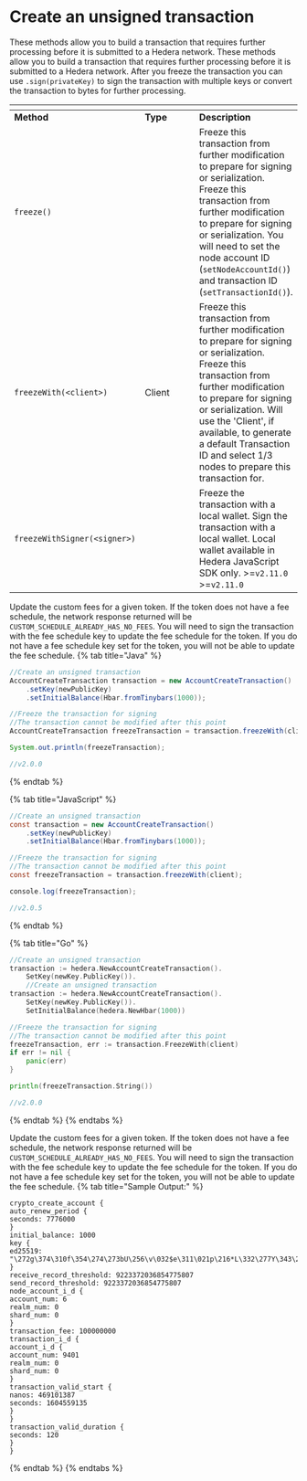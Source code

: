 # Create an unsigned transaction

These methods allow you to build a transaction that requires further processing before it is submitted to a Hedera network. These methods allow you to build a transaction that requires further processing before it is submitted to a Hedera network. After you freeze the transaction you can use `.sign(privateKey)` to sign the transaction with multiple keys or convert the transaction to bytes for further processing.

<table data-header-hidden><thead><tr><th></th><th width="131.33333333333331"></th><th></th></tr></thead><tbody><tr><td><strong>Method</strong></td><td><strong>Type</strong></td><td><strong>Description</strong></td></tr><tr><td><code>freeze()</code></td><td></td><td>Freeze this transaction from further modification to prepare for signing or serialization. Freeze this transaction from further modification to prepare for signing or serialization. You will need to set the node account ID (<code>setNodeAccountId()</code>) and transaction ID (<code>setTransactionId()</code>).</td></tr><tr><td><code>freezeWith(&#x3C;client>)</code></td><td>Client</td><td>Freeze this transaction from further modification to prepare for signing or serialization. Freeze this transaction from further modification to prepare for signing or serialization. Will use the 'Client', if available, to generate a default Transaction ID and select 1/3 nodes to prepare this transaction for.</td></tr><tr><td><code>freezeWithSigner(&#x3C;signer>)</code></td><td></td><td>Freeze the transaction with a local wallet. Sign the transaction with a local wallet. Local wallet available in Hedera JavaScript SDK only. &#062;=<code>v2.11.0</code> >=<code>v2.11.0</code></td></tr></tbody></table>

Update the custom fees for a given token. If the token does not have a fee schedule, the network response returned will be `CUSTOM_SCHEDULE_ALREADY_HAS_NO_FEES`. You will need to sign the transaction with the fee schedule key to update the fee schedule for the token. If you do not have a fee schedule key set for the token, you will not be able to update the fee schedule.
{% tab title="Java" %}
```java
//Create an unsigned transaction 
AccountCreateTransaction transaction = new AccountCreateTransaction()
    .setKey(newPublicKey)
    .setInitialBalance(Hbar.fromTinybars(1000));

//Freeze the transaction for signing
//The transaction cannot be modified after this point
AccountCreateTransaction freezeTransaction = transaction.freezeWith(client);

System.out.println(freezeTransaction);

//v2.0.0
```
{% endtab %}

{% tab title="JavaScript" %}
```java
//Create an unsigned transaction 
const transaction = new AccountCreateTransaction()
    .setKey(newPublicKey)
    .setInitialBalance(Hbar.fromTinybars(1000));

//Freeze the transaction for signing
//The transaction cannot be modified after this point
const freezeTransaction = transaction.freezeWith(client);

console.log(freezeTransaction);

//v2.0.5
```
{% endtab %}

{% tab title="Go" %}
```go
//Create an unsigned transaction 
transaction := hedera.NewAccountCreateTransaction().
    SetKey(newKey.PublicKey()).
    //Create an unsigned transaction 
transaction := hedera.NewAccountCreateTransaction().
    SetKey(newKey.PublicKey()).
    SetInitialBalance(hedera.NewHbar(1000))

//Freeze the transaction for signing
//The transaction cannot be modified after this point
freezeTransaction, err := transaction.FreezeWith(client)
if err != nil {
    panic(err)
}

println(freezeTransaction.String())

//v2.0.0
```
{% endtab %}
{% endtabs %}

Update the custom fees for a given token. If the token does not have a fee schedule, the network response returned will be `CUSTOM_SCHEDULE_ALREADY_HAS_NO_FEES`. You will need to sign the transaction with the fee schedule key to update the fee schedule for the token. If you do not have a fee schedule key set for the token, you will not be able to update the fee schedule.
{% tab title="Sample Output:" %}
```
crypto_create_account {
auto_renew_period {
seconds: 7776000
}
initial_balance: 1000
key {
ed25519: "\272g\374\310f\354\274\273bU\256\v\032$e\311\021p\216*L\332\277Y\343\230\277PUmy\373"
}
receive_record_threshold: 9223372036854775807
send_record_threshold: 9223372036854775807
node_account_i_d {
account_num: 6
realm_num: 0
shard_num: 0
}
transaction_fee: 100000000
transaction_i_d {
account_i_d {
account_num: 9401
realm_num: 0
shard_num: 0
}
transaction_valid_start {
nanos: 469101387
seconds: 1604559135
}
}
transaction_valid_duration {
seconds: 120
}
}
```
{% endtab %}
{% endtabs %}
